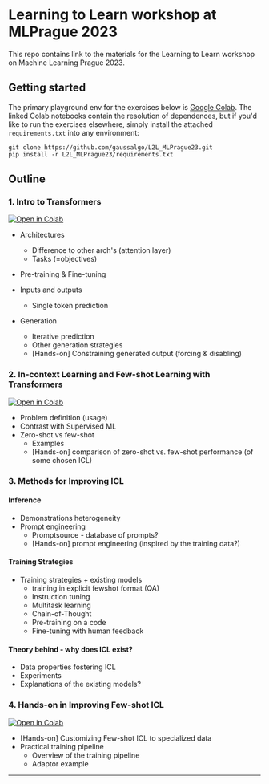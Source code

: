 # Learning to Learn workshop at MLPrague 2023
This repo contains link to the materials for the Learning to Learn workshop on Machine Learning Prague 2023.

## Getting started

The primary playground env for the exercises below is [Google Colab](https://colab.research.google.com). 
The linked Colab notebooks contain the resolution of dependences, but if you'd like to run the exercises elsewhere, simply install the attached `requirements.txt` into any environment:

```shell
git clone https://github.com/gaussalgo/L2L_MLPrague23.git
pip install -r L2L_MLPrague23/requirements.txt
```

## Outline

### 1. Intro to Transformers
[![Open in Colab](https://colab.research.google.com/assets/colab-badge.svg)](https://github.com/gaussalgo/L2L_MLPrague23/blob/main/notebooks/transformers_intro.ipynb)


- Architectures
  - Difference to other arch's (attention layer)
  - Tasks (=objectives)

- Pre-training & Fine-tuning

- Inputs and outputs
  - Single token prediction

- Generation
  - Iterative prediction
  - Other generation strategies
  - [Hands-on] Constraining generated output (forcing & disabling)

### 2. In-context Learning and Few-shot Learning with Transformers
[![Open in Colab](https://colab.research.google.com/assets/colab-badge.svg)](https://github.com/gaussalgo/L2L_MLPrague23/blob/main/notebooks/ICL_intro.ipynb)

- Problem definition (usage)
- Contrast with Supervised ML
- Zero-shot vs few-shot
  - Examples
  - [Hands-on] comparison of zero-shot vs. few-shot performance (of some chosen ICL)

### 3. Methods for Improving ICL

#### Inference
- Demonstrations heterogeneity
- Prompt engineering
  - Promptsource - database of prompts?
  - [Hands-on] prompt engineering (inspired by the training data?)

#### Training Strategies
- Training strategies + existing models
  - training in explicit fewshot format (QA)
  - Instruction tuning
  - Multitask learning
  - Chain-of-Thought
  - Pre-training on a code
  - Fine-tuning with human feedback
#### Theory behind - why does ICL exist?
  - Data properties fostering ICL
  - Experiments
  - Explanations of the existing models?

### 4. Hands-on in Improving Few-shot ICL
[![Open in Colab](https://colab.research.google.com/assets/colab-badge.svg)](https://github.com/gaussalgo/L2L_MLPrague23/blob/main/notebooks/hands_on_improving_ICL.ipynb)

- [Hands-on] Customizing Few-shot ICL to specialized data
- Practical training pipeline
  - Overview of the training pipeline
  - Adaptor example

-------


